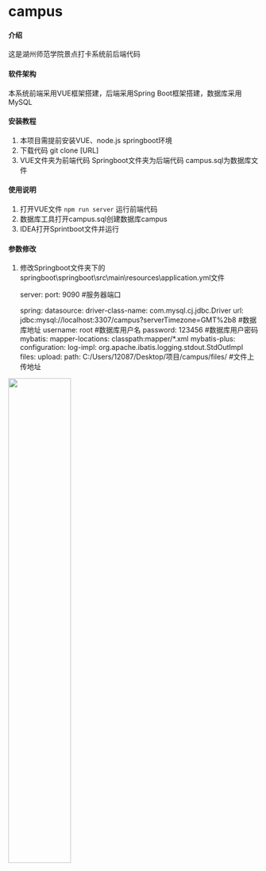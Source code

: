 # campus

#### 介绍
这是湖州师范学院景点打卡系统前后端代码

#### 软件架构
本系统前端采用VUE框架搭建，后端采用Spring Boot框架搭建，数据库采用MySQL


#### 安装教程

1.  本项目需提前安装VUE、node.js springboot环境
2.  下载代码 git clone [URL]
3.  VUE文件夹为前端代码 Springboot文件夹为后端代码 campus.sql为数据库文件

#### 使用说明

1.  打开VUE文件 `npm run server` 运行前端代码
2.  数据库工具打开campus.sql创建数据库campus
3.  IDEA打开Sprintboot文件并运行

#### 参数修改
1.  修改Springboot文件夹下的springboot\springboot\src\main\resources\application.yml文件

    server:
      port: 9090  #服务器端口
    
    spring:
      datasource:
        driver-class-name: com.mysql.cj.jdbc.Driver
        url: jdbc:mysql://localhost:3307/campus?serverTimezone=GMT%2b8  #数据库地址
        username: root   #数据库用户名
        password: 123456  #数据库用户密码
    mybatis:
      mapper-locations: classpath:mapper/*.xml
    mybatis-plus:
      configuration:
        log-impl: org.apache.ibatis.logging.stdout.StdOutImpl
    files:
      upload:
        path: C:/Users/12087/Desktop/项目/campus/files/  #文件上传地址


<img decoding="async" src="http://static.runoob.com/images/runoob-logo.png" width="50%">
